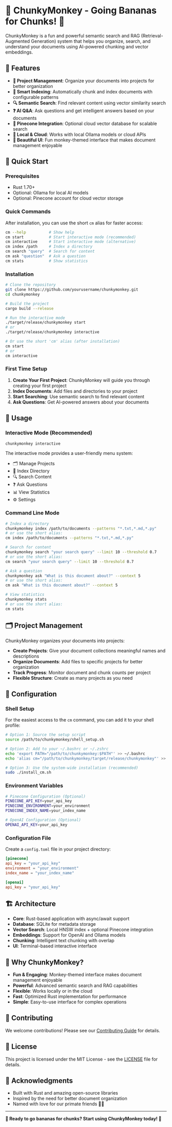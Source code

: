 # 🐒 ChunkyMonkey - Going Bananas for Chunks! 🍌

ChunkyMonkey is a fun and powerful semantic search and RAG (Retrieval-Augmented Generation) system that helps you organize, search, and understand your documents using AI-powered chunking and vector embeddings.

## 🌟 Features

- **🐒 Project Management**: Organize your documents into projects for better organization
- **📁 Smart Indexing**: Automatically chunk and index documents with configurable patterns
- **🔍 Semantic Search**: Find relevant content using vector similarity search
- **❓ AI Q&A**: Ask questions and get intelligent answers based on your documents
- **🍌 Pinecone Integration**: Optional cloud vector database for scalable search
- **🚀 Local & Cloud**: Works with local Ollama models or cloud APIs
- **🎨 Beautiful UI**: Fun monkey-themed interface that makes document management enjoyable

## 🚀 Quick Start

### Prerequisites

- Rust 1.70+
- Optional: Ollama for local AI models
- Optional: Pinecone account for cloud vector storage

### Quick Commands

After installation, you can use the short `cm` alias for faster access:

```bash
cm --help          # Show help
cm start           # Start interactive mode (recommended)
cm interactive     # Start interactive mode (alternative)
cm index /path     # Index a directory
cm search "query"  # Search for content
cm ask "question"  # Ask a question
cm stats           # Show statistics
```

### Installation

```bash
# Clone the repository
git clone https://github.com/yourusername/chunkymonkey.git
cd chunkymonkey

# Build the project
cargo build --release

# Run the interactive mode
./target/release/chunkymonkey start
# or
./target/release/chunkymonkey interactive

# Or use the short 'cm' alias (after installation)
cm start
# or
cm interactive
```

### First Time Setup

1. **Create Your First Project**: ChunkyMonkey will guide you through creating your first project
2. **Index Documents**: Add files and directories to your project
3. **Start Searching**: Use semantic search to find relevant content
4. **Ask Questions**: Get AI-powered answers about your documents

## 📖 Usage

### Interactive Mode (Recommended)

```bash
chunkymonkey interactive
```

The interactive mode provides a user-friendly menu system:

- 🗂️ Manage Projects
- 📁 Index Directory
- 🔍 Search Content
- ❓ Ask Questions
- 📊 View Statistics
- ⚙️ Settings

### Command Line Mode

```bash
# Index a directory
chunkymonkey index /path/to/documents --patterns "*.txt,*.md,*.py"
# or use the short alias:
cm index /path/to/documents --patterns "*.txt,*.md,*.py"

# Search for content
chunkymonkey search "your search query" --limit 10 --threshold 0.7
# or use the short alias:
cm search "your search query" --limit 10 --threshold 0.7

# Ask a question
chunkymonkey ask "What is this document about?" --context 5
# or use the short alias:
cm ask "What is this document about?" --context 5

# View statistics
chunkymonkey stats
# or use the short alias:
cm stats
```

## 🗂️ Project Management

ChunkyMonkey organizes your documents into projects:

- **Create Projects**: Give your document collections meaningful names and descriptions
- **Organize Documents**: Add files to specific projects for better organization
- **Track Progress**: Monitor document and chunk counts per project
- **Flexible Structure**: Create as many projects as you need

## 🔧 Configuration

### Shell Setup

For the easiest access to the `cm` command, you can add it to your shell profile:

```bash
# Option 1: Source the setup script
source /path/to/chunkymonkey/shell_setup.sh

# Option 2: Add to your ~/.bashrc or ~/.zshrc
echo 'export PATH="/path/to/chunkymonkey:$PATH"' >> ~/.bashrc
echo 'alias cm="/path/to/chunkymonkey/target/release/chunkymonkey"' >> ~/.bashrc

# Option 3: Use the system-wide installation (recommended)
sudo ./install_cm.sh
```

### Environment Variables

```bash
# Pinecone Configuration (Optional)
PINECONE_API_KEY=your_api_key
PINECONE_ENVIRONMENT=your_environment
PINECONE_INDEX_NAME=your_index_name

# OpenAI Configuration (Optional)
OPENAI_API_KEY=your_api_key
```

### Configuration File

Create a `config.toml` file in your project directory:

```toml
[pinecone]
api_key = "your_api_key"
environment = "your_environment"
index_name = "your_index_name"

[openai]
api_key = "your_api_key"
```

## 🏗️ Architecture

- **Core**: Rust-based application with async/await support
- **Database**: SQLite for metadata storage
- **Vector Search**: Local HNSW index + optional Pinecone integration
- **Embeddings**: Support for OpenAI and Ollama models
- **Chunking**: Intelligent text chunking with overlap
- **UI**: Terminal-based interactive interface

## 🐒 Why ChunkyMonkey?

- **Fun & Engaging**: Monkey-themed interface makes document management enjoyable
- **Powerful**: Advanced semantic search and RAG capabilities
- **Flexible**: Works locally or in the cloud
- **Fast**: Optimized Rust implementation for performance
- **Simple**: Easy-to-use interface for complex operations

## 🤝 Contributing

We welcome contributions! Please see our [Contributing Guide](CONTRIBUTING.md) for details.

## 📄 License

This project is licensed under the MIT License - see the [LICENSE](LICENSE) file for details.

## 🙏 Acknowledgments

- Built with Rust and amazing open-source libraries
- Inspired by the need for better document organization
- Named with love for our primate friends 🐒🍌

---

**🐒 Ready to go bananas for chunks? Start using ChunkyMonkey today! 🍌**
